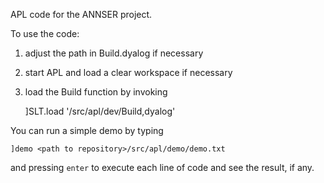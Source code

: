 APL code for the ANNSER project.

To use the code:
1. adjust the path in Build.dyalog if necessary
1. start APL and load a clear workspace if necessary
1. load the Build function by invoking


    ]SLT.load '<path to repository>/src/apl/dev/Build,dyalog'


You can run a simple demo by typing

    ]demo <path to repository>/src/apl/demo/demo.txt
    
and pressing ```enter``` to execute each line of code and see the result, if any.

